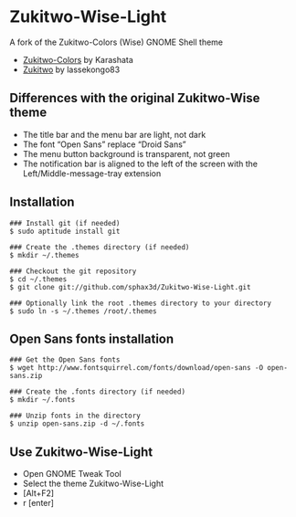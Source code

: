 # Zukitwo-Wise-Light

A fork of the Zukitwo-Colors (Wise) GNOME Shell theme

- [Zukitwo-Colors](http://gnome-look.org/content/show.php?content=146290) by Karashata
- [Zukitwo](http://lassekongo83.deviantart.com/art/Zukitwo-203936861) by lassekongo83

## Differences with the original Zukitwo-Wise theme

- The title bar and the menu bar are light, not dark
- The font “Open Sans” replace “Droid Sans”
- The menu button background is transparent, not green
- The notification bar is aligned to the left of the screen with the Left/Middle-message-tray extension

## Installation

    ### Install git (if needed)
    $ sudo aptitude install git
    
    ### Create the .themes directory (if needed)
    $ mkdir ~/.themes
    
    ### Checkout the git repository
    $ cd ~/.themes
    $ git clone git://github.com/sphax3d/Zukitwo-Wise-Light.git
    
    ### Optionally link the root .themes directory to your directory
    $ sudo ln -s ~/.themes /root/.themes

## Open Sans fonts installation

    ### Get the Open Sans fonts
    $ wget http://www.fontsquirrel.com/fonts/download/open-sans -O open-sans.zip
    
    ### Create the .fonts directory (if needed)
    $ mkdir ~/.fonts
    
    ### Unzip fonts in the directory
    $ unzip open-sans.zip -d ~/.fonts

## Use Zukitwo-Wise-Light

- Open GNOME Tweak Tool
- Select the theme Zukitwo-Wise-Light
- \[Alt+F2\]
- r \[enter\]
